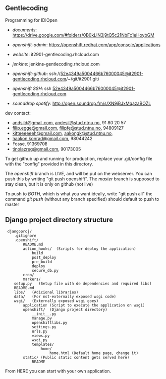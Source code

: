 Gentlecoding
---------------

Programming for IDIOpen

* _documents_: https://drive.google.com/#folders/0B0kLIN3j9tQ5c21NbFc1eHoybGM
* _openshift-admin_: https://openshift.redhat.com/app/console/applications
* _website_: it2901-gentlecoding.rhcloud.com
* _jenkins_: jenkins-gentlecoding.rhcloud.com
* _openshift-github_: ssh://52e4349a5004466b76000045@it2901-gentlecoding.rhcloud.com/~/git/it2901.git/
* _openshift SSH_: ssh 52e4349a5004466b76000045@it2901-gentlecoding.rhcloud.com

* _sounddrop spotify_: http://open.soundrop.fm/s/XN9jBJxMqazaBOZL

dev contact:

* andsild@gmail.com, andesil@stud.ntnu.no, 91 80 20 57
* filip.egge@gmail.com, filipfe@stud.ntnu.no, 94809127
* kitteeeeeeh@gmail.com, aakongk@stud.ntnu.no, 
* haakon.konrad@gmail.com, 98044242
* Fosse, 91369708
* tinolazreg@gmail.com, 90173005

To get github up and running for production, replace your .git/config file
with the "config" provided in this directory.

The *openshift* branch is LIVE, and will be put on the webserver.
You can push this by writing "git push openshift".
The *master* branch is supposed to stay clean, but it is only on github (not live)

To push to *BOTH*, which is what you want ideally, write "git push all"
the command *git push* (without any branch specified) should default to push 
to master


Django project directory structure
----------------------------------

     djangoproj/
        .gitignore
     	.openshift/
     		README.md
     		action_hooks/  (Scripts for deploy the application)
     			build
     			post_deploy
     			pre_build
     			deploy
     			secure_db.py
     		cron/
     		markers/
     	setup.py   (Setup file with de dependencies and required libs)
     	README.md
     	libs/   (Adicional libraries)
     	data/	(For not-externally exposed wsgi code)
     	wsgi/	(Externally exposed wsgi goes)
     		application (Script to execute the application on wsgi)
     		openshift/	(Django project directory)
     			__init__.py
     			manage.py
     			openshiftlibs.py
     			settings.py
     			urls.py
     			views.py
     			wsgi.py
     			templates/
     				home/
     					home.html (Default home page, change it)
     		static/	(Public static content gets served here)
     			README

From HERE you can start with your own application.
